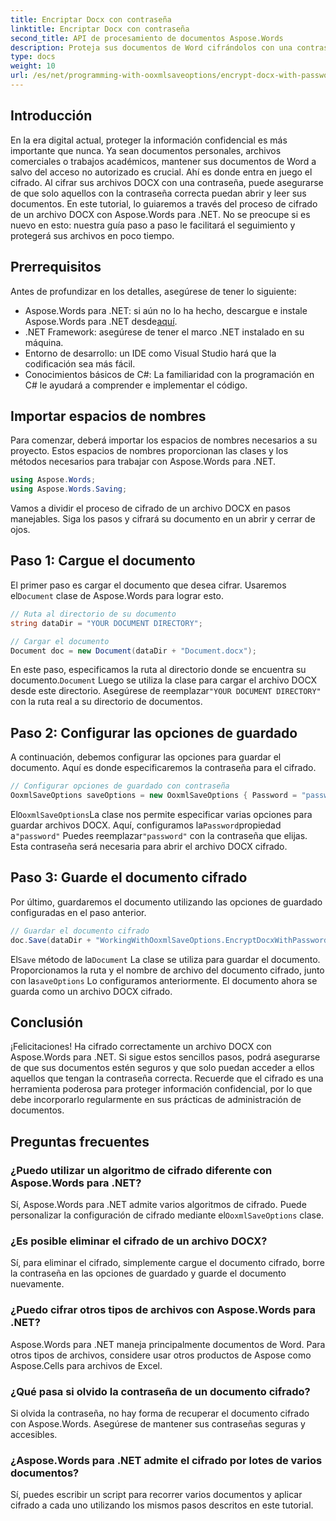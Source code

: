 ```yaml
---
title: Encriptar Docx con contraseña
linktitle: Encriptar Docx con contraseña
second_title: API de procesamiento de documentos Aspose.Words
description: Proteja sus documentos de Word cifrándolos con una contraseña mediante Aspose.Words para .NET. Siga nuestra guía paso a paso para proteger su información confidencial.
type: docs
weight: 10
url: /es/net/programming-with-ooxmlsaveoptions/encrypt-docx-with-password/
---
```

## Introducción

En la era digital actual, proteger la información confidencial es más importante que nunca. Ya sean documentos personales, archivos comerciales o trabajos académicos, mantener sus documentos de Word a salvo del acceso no autorizado es crucial. Ahí es donde entra en juego el cifrado. Al cifrar sus archivos DOCX con una contraseña, puede asegurarse de que solo aquellos con la contraseña correcta puedan abrir y leer sus documentos. En este tutorial, lo guiaremos a través del proceso de cifrado de un archivo DOCX con Aspose.Words para .NET. No se preocupe si es nuevo en esto: nuestra guía paso a paso le facilitará el seguimiento y protegerá sus archivos en poco tiempo.

## Prerrequisitos

Antes de profundizar en los detalles, asegúrese de tener lo siguiente:

-  Aspose.Words para .NET: si aún no lo ha hecho, descargue e instale Aspose.Words para .NET desde[aquí](https://releases.aspose.com/words/net/).
- .NET Framework: asegúrese de tener el marco .NET instalado en su máquina.
- Entorno de desarrollo: un IDE como Visual Studio hará que la codificación sea más fácil.
- Conocimientos básicos de C#: La familiaridad con la programación en C# le ayudará a comprender e implementar el código.

## Importar espacios de nombres

Para comenzar, deberá importar los espacios de nombres necesarios a su proyecto. Estos espacios de nombres proporcionan las clases y los métodos necesarios para trabajar con Aspose.Words para .NET.

```csharp
using Aspose.Words;
using Aspose.Words.Saving;
```

Vamos a dividir el proceso de cifrado de un archivo DOCX en pasos manejables. Siga los pasos y cifrará su documento en un abrir y cerrar de ojos.

## Paso 1: Cargue el documento

 El primer paso es cargar el documento que desea cifrar. Usaremos el`Document` clase de Aspose.Words para lograr esto.

```csharp
// Ruta al directorio de su documento
string dataDir = "YOUR DOCUMENT DIRECTORY";  

// Cargar el documento
Document doc = new Document(dataDir + "Document.docx");
```

 En este paso, especificamos la ruta al directorio donde se encuentra su documento.`Document` Luego se utiliza la clase para cargar el archivo DOCX desde este directorio. Asegúrese de reemplazar`"YOUR DOCUMENT DIRECTORY"` con la ruta real a su directorio de documentos.

## Paso 2: Configurar las opciones de guardado

A continuación, debemos configurar las opciones para guardar el documento. Aquí es donde especificaremos la contraseña para el cifrado.

```csharp
// Configurar opciones de guardado con contraseña
OoxmlSaveOptions saveOptions = new OoxmlSaveOptions { Password = "password" };
```

El`OoxmlSaveOptions`La clase nos permite especificar varias opciones para guardar archivos DOCX. Aquí, configuramos la`Password`propiedad a`"password"` Puedes reemplazar`"password"` con la contraseña que elijas. Esta contraseña será necesaria para abrir el archivo DOCX cifrado.

## Paso 3: Guarde el documento cifrado

Por último, guardaremos el documento utilizando las opciones de guardado configuradas en el paso anterior.

```csharp
// Guardar el documento cifrado
doc.Save(dataDir + "WorkingWithOoxmlSaveOptions.EncryptDocxWithPassword.docx", saveOptions);
```

El`Save` método de la`Document` La clase se utiliza para guardar el documento. Proporcionamos la ruta y el nombre de archivo del documento cifrado, junto con la`saveOptions` Lo configuramos anteriormente. El documento ahora se guarda como un archivo DOCX cifrado.

## Conclusión

¡Felicitaciones! Ha cifrado correctamente un archivo DOCX con Aspose.Words para .NET. Si sigue estos sencillos pasos, podrá asegurarse de que sus documentos estén seguros y que solo puedan acceder a ellos aquellos que tengan la contraseña correcta. Recuerde que el cifrado es una herramienta poderosa para proteger información confidencial, por lo que debe incorporarlo regularmente en sus prácticas de administración de documentos.

## Preguntas frecuentes

### ¿Puedo utilizar un algoritmo de cifrado diferente con Aspose.Words para .NET?

Sí, Aspose.Words para .NET admite varios algoritmos de cifrado. Puede personalizar la configuración de cifrado mediante el`OoxmlSaveOptions` clase.

### ¿Es posible eliminar el cifrado de un archivo DOCX?

Sí, para eliminar el cifrado, simplemente cargue el documento cifrado, borre la contraseña en las opciones de guardado y guarde el documento nuevamente.

### ¿Puedo cifrar otros tipos de archivos con Aspose.Words para .NET?

Aspose.Words para .NET maneja principalmente documentos de Word. Para otros tipos de archivos, considere usar otros productos de Aspose como Aspose.Cells para archivos de Excel.

### ¿Qué pasa si olvido la contraseña de un documento cifrado?

Si olvida la contraseña, no hay forma de recuperar el documento cifrado con Aspose.Words. Asegúrese de mantener sus contraseñas seguras y accesibles.

### ¿Aspose.Words para .NET admite el cifrado por lotes de varios documentos?

Sí, puedes escribir un script para recorrer varios documentos y aplicar cifrado a cada uno utilizando los mismos pasos descritos en este tutorial.
